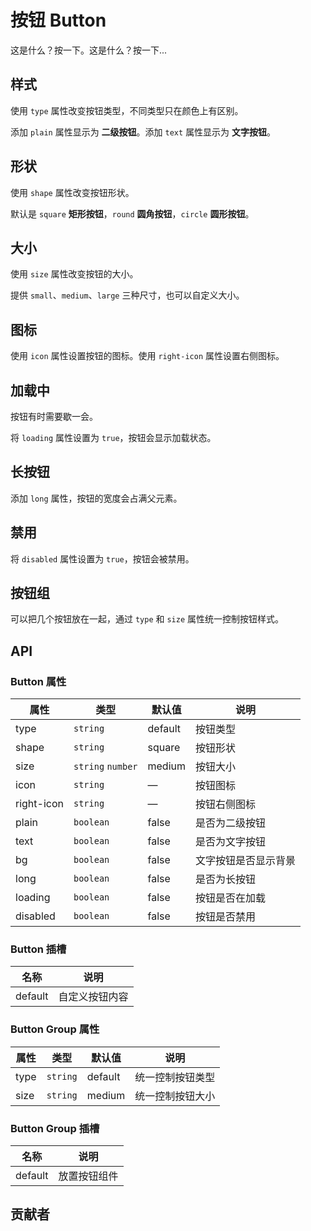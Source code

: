 # 按钮 Button
这是什么？按一下。这是什么？按一下...


## 样式
使用 `type` 属性改变按钮类型，不同类型只在颜色上有区别。

添加 `plain` 属性显示为 **二级按钮**。添加 `text` 属性显示为 **文字按钮**。
<demo src="./src/button/basic.vue"/>


## 形状
使用 `shape` 属性改变按钮形状。

默认是 `square` **矩形按钮**，`round` **圆角按钮**，`circle` **圆形按钮**。
<demo src="./src/button/shape.vue"/>


## 大小
使用 `size` 属性改变按钮的大小。

提供 `small`、`medium`、`large` 三种尺寸，也可以自定义大小。
<demo src="./src/button/size.vue"/>

## 图标
使用 `icon` 属性设置按钮的图标。使用 `right-icon` 属性设置右侧图标。
<demo src="./src/button/icon.vue"/>


## 加载中
按钮有时需要歇一会。

将 `loading` 属性设置为 `true`，按钮会显示加载状态。
<demo src="./src/button/loading.vue"/>


## 长按钮
添加 `long` 属性，按钮的宽度会占满父元素。
<demo src="./src/button/long.vue"/>


## 禁用
将 `disabled` 属性设置为 `true`，按钮会被禁用。
<demo src="./src/button/disabled.vue"/>

## 按钮组
可以把几个按钮放在一起，通过 `type` 和 `size` 属性统一控制按钮样式。
<demo src="./src/button/group.vue"/>

## API
### Button 属性
| 属性 | 类型 | 默认值 | 说明 |
| --- | --- | --- | --- |
| type | `string` | default | 按钮类型 |
| shape | `string` | square | 按钮形状 |
| size | `string` `number` | medium | 按钮大小 |
| icon | `string` | — | 按钮图标 |
| right-icon | `string` | — | 按钮右侧图标 |
| plain | `boolean` | false | 是否为二级按钮 |
| text | `boolean` | false | 是否为文字按钮 |
| bg | `boolean` | false | 文字按钮是否显示背景 |
| long | `boolean` | false | 是否为长按钮 |
| loading | `boolean` | false | 按钮是否在加载 |
| disabled | `boolean` | false | 按钮是否禁用 |

### Button 插槽
| 名称 | 说明 |
| --- | --- |
| default | 自定义按钮内容 |

### Button Group 属性
| 属性 | 类型 | 默认值 | 说明 |
| --- | --- | --- | --- |
| type | `string` | default | 统一控制按钮类型 |
| size | `string` | medium | 统一控制按钮大小 |

### Button Group 插槽
| 名称 | 说明 |
| --- | --- |
| default | 放置按钮组件 |


## 贡献者
<member></member>